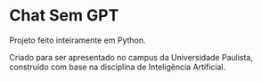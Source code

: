 # Chat Sem GPT 

Projeto feito inteiramente em Python.

Criado para ser apresentado no campus da Universidade Paulista, construído com base na disciplina de Inteligência Artificial.
